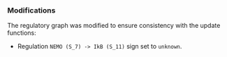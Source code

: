 ### Modifications

The regulatory graph was modified to ensure consistency with the update functions:

 - Regulation `NEMO (S_7) -> IkB (S_11)` sign set to `unknown`. 
